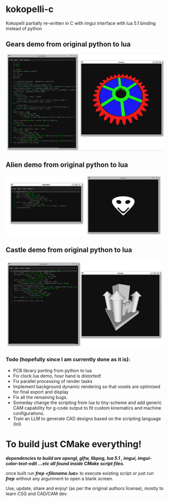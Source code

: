 # kokopelli-c
Kokopelli partially re-written in C with imgui interface with lua 5.1 binding instead of python

## Gears demo from original python to lua

![alt text](https://github.com/samawati/kokopelli-c/blob/main/screenshots/gears-demo.png?raw=true)

## Alien demo from original python to lua

![alt text](https://github.com/samawati/kokopelli-c/blob/main/screenshots/alien-demo.png?raw=true)

## Castle demo from original python to lua

![alt text](https://github.com/samawati/kokopelli-c/blob/main/screenshots/castle-demo.png?raw=true)


### Todo (hopefully since I am currently done as it is):

- PCB library porting from python to lua
- Fix clock.lua demo, hour hand is distorted!
- Fix parallel processing of render tasks
- Implement background dynamic rendering so that voxels are optimised for final export and display
- Fix all the remaining bugs.
- Someday change the scripting from lua to tiny-scheme and add generic CAM capability for g-code output to fit custom kinematics and machine configurations.
- Train an LLM to generate CAD designs based on the scripting language (lol)

# To build just CMake everything!

***dependencies to build are opengl, glfw, libpng, lua 5.1 , imgui, imgui-color-text-edit ...etc all found inside CMake script files.***

once built run ***frep <filename.lua>*** to execute existing script or just run ***frep*** without any argumnent to open a blank screen.

Use, update, share and enjoy! (as per the original authors license), mostly to learn CSG and CAD/CAM dev.
